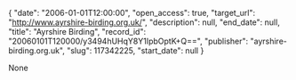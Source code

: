 {
  "date": "2006-01-01T12:00:00", 
  "open_access": true, 
  "target_url": "http://www.ayrshire-birding.org.uk/", 
  "description": null, 
  "end_date": null, 
  "title": "Ayrshire Birding", 
  "record_id": "20060101T120000/y3494hUHqY8Y1IpbOptK+Q==", 
  "publisher": "ayrshire-birding.org.uk", 
  "slug": 117342225, 
  "start_date": null
}

None